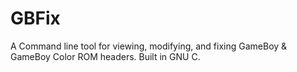 # GBFix
A Command line tool for viewing, modifying, and fixing GameBoy & GameBoy Color ROM headers.
Built in GNU C.
